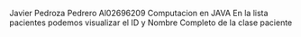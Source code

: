 Javier Pedroza Pedrero Al02696209
Computacion en JAVA
En la lista pacientes podemos visualizar el  ID y Nombre Completo de la clase paciente 
